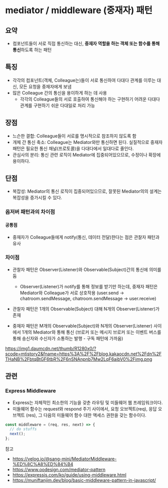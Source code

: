 # mediator / middleware (중재자) 패턴

## 요약

- 컴포넌트들이 서로 직접 통신하는 대신, **중재자 역할을 하는 객체 또는 함수를 통해 통신**하도록 하는 패턴

## 특징

- 각각의 컴포넌트(객체, Colleague는)들이 서로 통신하여 다대다 관계를 이루는 대신, 모든 요청을 중재자에게 보냄
- 많은 Colleague 간의 통신을 용이하게 하는 데 사용
  - 각각의 Colleague들의 서로 호출하여 통신해야 하는 구현하기 어려운 다대다 관계를 구현하기 쉬운 다대일로 처리 가능

## 장점

- 느슨한 결합: Colleague들이 서로를 명시적으로 참조하지 않도록 함
- 개체 간 통신 축소: Colleague는 Mediator와만 통신하면 된다. 실질적으로 중재자 패턴은 필요한 통신 채널(프로토콜)을 다대다에서 일대다로 줄인다.
- 관심사의 분리: 통신 관련 로직이 Mediator에 집중되어있으므로, 수정이나 확장에 용이하다.

## 단점

- 복잡성: Mediator의 통신 로직이 집중되어있으므로, 잘못된 Mediator의의 설계는 복잡성을 증가시킬 수 있다.

### 옵저버 패턴과의 차이점

#### 공통점

- 중재자가 Colleague들에게 notify(통신, 데이터 전달)한다는 점은 관찰자 패턴과 유사

### 차이점

- 관찰자 패턴은 Observer(Listener)와 Observable(Subject)간의 통신에 의미를 둠

  - Observer(Listener)가 notify를 통해 정보를 받기만 하는데, 중재자 패턴은 Mediator와 Colleague가 서로 상호작용
    (user.send -> chatroom.sendMessage, chatroom.sendMessage -> user.receive)

- 관찰자 패턴은 1개의 Observable(Subject) 대해 N개의 Observer(Listener)가 존재
- 중재자 패턴은 M개의 Observable(Subject)와 N개의 Observer(Listener) 사이에서 1개의 Mediator와 통해 통신 (브로커 또는 메시지 브로커 또는 이벤트 버스를 통해 송신자와 수신자가 소통하는 발행 - 구독 패턴에 가까움)

https://img1.daumcdn.net/thumb/R1280x0/?scode=mtistory2&fname=https%3A%2F%2Fblog.kakaocdn.net%2Fdn%2FTHaNB%2FbtqBtGF6tbR%2F6nSNAnpnb7Mw2LqF6aibV0%2Fimg.png

## 관련

### Express Middleware

- Express는 자체적인 최소한의 기능을 갖춘 라우팅 및 미들웨어 웹 프레임워크이다.
- 미들웨어 함수는 request와 respond 주기 사이에서, 요청 오브젝트(req), 응답 오브젝트 (res), 그 다음의 미들웨어 함수 대한 액세스 권한을 갖는 함수이다.

```js
const middleware = (req, res, next) => {
  // do stuffs
  next();
};
```

참고

- https://velog.io/@sang-mini/MediatorMiddleware-%ED%8C%A8%ED%84%B4
- https://www.oodesign.com/mediator-pattern
- https://expressjs.com/ko/guide/using-middleware.html
- https://muniftanjim.dev/blog/basic-middleware-pattern-in-javascript/
